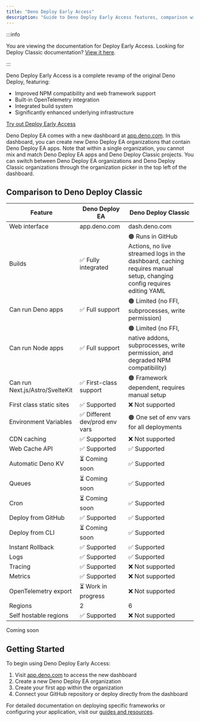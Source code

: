 ```yaml
---
title: "Deno Deploy Early Access"
description: "Guide to Deno Deploy Early Access features, comparison with Deno Deploy Classic, and getting started instructions for deployment."
---
```


:::info

You are viewing the documentation for Deploy Early Access. Looking for Deploy
Classic documentation? [View it here](/deploy/).

:::

Deno Deploy Early Access is a complete revamp of the original Deno Deploy,
featuring:

- Improved NPM compatibility and web framework support
- Built-in OpenTelemetry integration
- Integrated build system
- Significantly enhanced underlying infrastructure

<a href="https://app.deno.com" class="docs-cta runtime-cta">Try out Deploy Early
Access</a>

Deno Deploy EA comes with a new dashboard at
[app.deno.com](https://app.deno.com). In this dashboard, you can create new Deno
Deploy EA organizations that contain Deno Deploy EA apps. Note that within a
single organization, you cannot mix and match Deno Deploy EA apps and Deno
Deploy Classic projects. You can switch between Deno Deploy EA organizations and
Deno Deploy Classic organizations through the organization picker in the top
left of the dashboard.

## Comparison to Deno Deploy Classic

| Feature                         | Deno Deploy EA                 | Deno Deploy Classic                                                                                                                     |
| ------------------------------- | ------------------------------ | --------------------------------------------------------------------------------------------------------------------------------------- |
| Web interface                   | app.deno.com                   | dash.deno.com                                                                                                                           |
| Builds                          | ✅ Fully integrated            | 🟠 Runs in GitHub Actions, no live streamed logs in the dashboard, caching requires manual setup, changing config requires editing YAML |
| Can run Deno apps               | ✅ Full support                | 🟠 Limited (no FFI, subprocesses, write permission)                                                                                     |
| Can run Node apps               | ✅ Full support                | 🟠 Limited (no FFI, native addons, subprocesses, write permission, and degraded NPM compatibility)                                      |
| Can run Next.js/Astro/SvelteKit | ✅ First-class support         | 🟠 Framework dependent, requires manual setup                                                                                           |
| First class static sites        | ✅ Supported                   | ❌ Not supported                                                                                                                        |
| Environment Variables           | ✅ Different dev/prod env vars | 🟠 One set of env vars for all deployments                                                                                              |
| CDN caching                     | ✅ Supported                   | ❌ Not supported                                                                                                                        |
| Web Cache API                   | ✅ Supported                   | ✅ Supported                                                                                                                            |
| Automatic Deno KV               | ⏳ Coming soon                 | ✅ Supported                                                                                                                            |
| Queues                          | ⏳ Coming soon                 | ✅ Supported                                                                                                                            |
| Cron                            | ⏳ Coming soon                 | ✅ Supported                                                                                                                            |
| Deploy from GitHub              | ✅ Supported                   | ✅ Supported                                                                                                                            |
| Deploy from CLI                 | ⏳ Coming soon            | ✅ Supported                                                                                                                            |
| Instant Rollback                | ✅ Supported                   | ✅ Supported                                                                                                                            |
| Logs                            | ✅ Supported                   | ✅ Supported                                                                                                                            |
| Tracing                         | ✅ Supported                   | ❌ Not supported                                                                                                                        |
| Metrics                         | ✅ Supported                   | ❌ Not supported                                                                                                                        |
| OpenTelemetry export            | ⏳ Work in progress            | ❌ Not supported                                                                                                                        |
| Regions                         | 2                              | 6                                                                                                                                       |
| Self hostable regions           | ✅ Supported                   | ❌ Not supported                                                                                                                        |

Coming soon

## Getting Started

To begin using Deno Deploy Early Access:

1. Visit [app.deno.com](https://app.deno.com) to access the new dashboard
2. Create a new Deno Deploy EA organization
3. Create your first app within the organization
4. Connect your GitHub repository or deploy directly from the dashboard

For detailed documentation on deploying specific frameworks or configuring your
application, visit our
[guides and resources](/deploy/early-access).
